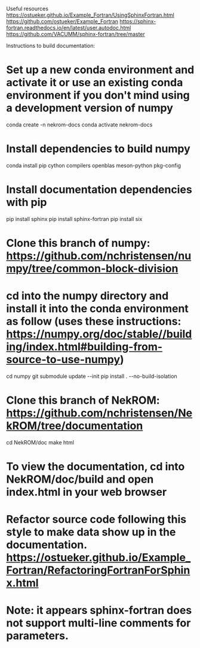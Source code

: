 Useful resources
https://ostueker.github.io/Example_Fortran/UsingSphinxFortran.html
https://github.com/ostueker/Example_Fortran
https://sphinx-fortran.readthedocs.io/en/latest/user.autodoc.html
https://github.com/VACUMM/sphinx-fortran/tree/master

Instructions to build documentation:

# Set up a new conda environment and activate it or use an existing conda environment if you don't mind using a development version of numpy
conda create -n nekrom-docs
conda activate nekrom-docs
# Install dependencies to build numpy
conda install pip cython compilers openblas meson-python pkg-config

# Install documentation dependencies with pip
pip install sphinx 
pip install sphinx-fortran 
pip install six

# Clone this branch of numpy: https://github.com/nchristensen/numpy/tree/common-block-division
# cd into the numpy directory and install it into the conda environment as follow (uses these instructions: https://numpy.org/doc/stable//building/index.html#building-from-source-to-use-numpy)
cd numpy
git submodule update --init
pip install . --no-build-isolation

# Clone this branch of NekROM: https://github.com/nchristensen/NekROM/tree/documentation
cd NekROM/doc
make html
# To view the documentation, cd into NekROM/doc/build and open index.html in your web browser
# Refactor source code following this style to make data show up in the documentation. https://ostueker.github.io/Example_Fortran/RefactoringFortranForSphinx.html

# Note: it appears sphinx-fortran does not support multi-line comments for parameters.


